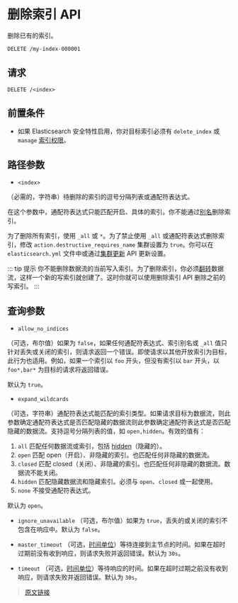 # 删除索引 API

删除已有的索引。

```bash
DELETE /my-index-000001
```

## 请求

`DELETE /<index>`

## 前置条件

- 如果 Elasticsearch 安全特性启用，你对目标索引必须有 `delete_index` 或 `manage` [索引权限](/secure_the_elastic_statck/user_authorization/security_privileges#索引权限)。

## 路径参数

- `<index>`

（必需的，字符串）待删除的索引的逗号分隔列表或通配符表达式。

在这个参数中，通配符表达式只能匹配开启、具体的索引。你不能通过[别名](/rest_apis/index_apis/bulk_index_alias)删除索引。

为了删除所有索引，使用 `_all` 或 `*`。为了禁止使用 `_all` 或通配符表达式删除索引，修改 `action.destructive_requires_name` 集群设置为 `true`。你可以在 `elasticsearch.yml` 文件中或通过[集群更新](/rest_apis/cluster_apis/cluster_update_settings) API 更新设置。

::: tip 提示
你不能删除数据流的当前写入索引。为了删除索引，你必须[翻转](/data_streams/data_streams#翻转)数据流，这样一个新的写索引就创建了。这时你就可以使用删除索引 API 删除之前的写索引。
:::

## 查询参数

- `allow_no_indices`

（可选，布尔值）如果为 `false`，如果任何通配符表达式、索引别名或 `_all` 值只针对丢失或关闭的索引，则请求返回一个错误。即使请求以其他开放索引为目标，此行为也适用。例如，如果一个索引以 `foo` 开头，但没有索引以 `bar` 开头，以 `foo*,bar*` 为目标的请求将返回错误。

默认为 `true`。

- `expand_wildcards`

（可选，字符串）通配符表达式能匹配的索引类型。如果请求目标为数据流，则此参数确定通配符表达式是否匹配隐藏的数据流则此参数确定通配符表达式是否匹配隐藏的数据流。支持逗号分隔列表的值，如 `open,hidden`。有效的值有：

1. `all`
匹配任何数据流或索引，包括 [hidden](/rest_apis/api_convention/multi_target_syntax#隐藏数据流和索引)（隐藏的）。
2. `open`
匹配 open（开启）、非隐藏的索引。也匹配任何非隐藏的数据流。
3. `closed`
匹配 closed（关闭）、非隐藏的索引。也匹配任何非隐藏的数据流。数据流不能关闭。
4. `hidden`
匹配隐藏数据流和隐藏索引。必须与 `open`、`closed` 或一起使用。
5. `none`
不接受通配符表达式。

默认为 `open`。

- `ignore_unavailable`
（可选，布尔值）如果为 `true`，丢失的或关闭的索引不包含在响应中。默认为 `false`。

- `master_timeout`
（可选，[时间单位](/rest_apis/api_convention/common_options#时间单位)）等待连接到主节点的时间。如果在超时过期前没有收到响应，则请求失败并返回错误。默认为 `30s`。

- `timeout`
（可选，[时间单位](/rest_apis/api_convention/common_options#时间单位)）等待响应的时间。如果在超时过期之前没有收到响应，则请求失败并返回错误。默认为 `30s`。

> [原文链接](https://www.elastic.co/guide/en/elasticsearch/reference/current/indices-delete-index.html)
